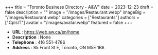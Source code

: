 +++
title = "Toronto Business Directory - A&W"
date = 2023-12-23
draft = false
description = ""
image = "/images/Restaurant.webp"
imageBig = "/images/Restaurant.webp"
categories = ["Restaurants"]
authors = ["CplsIT"]
avatar = "/images/avatar.webp"
featured = false
+++


* **URL** :  https://web.aw.ca/en/home
* **Description** : None
* **Telephone** : 416 551-4786
* **Address** : 85 Front St E, Toronto, ON M5E 1B8